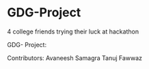 # GDG-Project
4 college friends trying their luck at hackathon


GDG- Project:

Contributors:
Avaneesh
Samagra
Tanuj
Fawwaz
